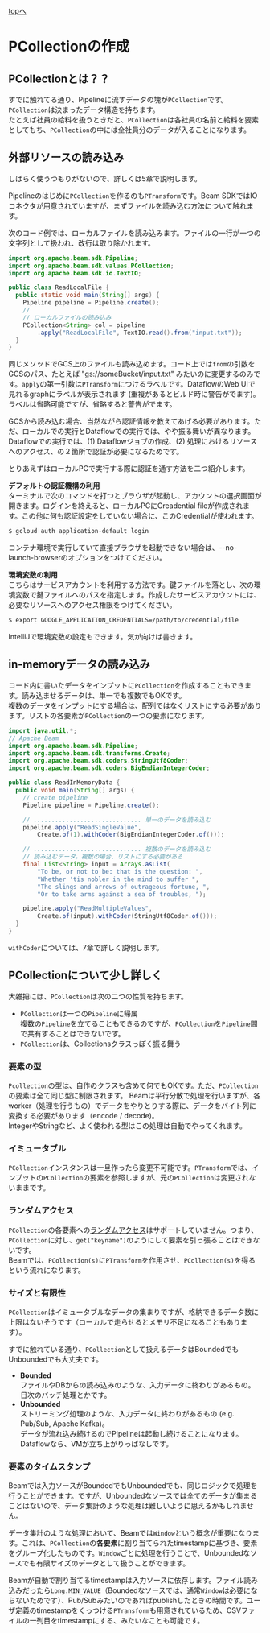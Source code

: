 [topへ](../index.md)

# PCollectionの作成
## PCollectionとは？？
すでに触れてる通り、Pipelineに流すデータの塊が`PCollection`です。`PCollection`は決まったデータ構造を持ちます。  
たとえば社員の給料を扱うときだと、`PCollection`は各社員の名前と給料を要素としてもち、`PCollection`の中には全社員分のデータが入ることになります。

## <span class="head">外部リソースの読み込み</span>
しばらく使うつもりがないので、詳しくは5章で説明します。

Pipelineのはじめに`PCollection`を作るのも`PTransform`です。Beam SDKではIOコネクタが用意されていますが、まずファイルを読み込む方法について触れます。

次のコード例では、ローカルファイルを読み込みます。ファイルの一行が一つの文字列として扱われ、改行は取り除かれます。

```java
import org.apache.beam.sdk.Pipeline;
import org.apache.beam.sdk.values.PCollection;
import org.apache.beam.sdk.io.TextIO;

public class ReadLocalFile {
  public static void main(String[] args) {
    Pipeline pipeline = Pipeline.create();
    //
    // ローカルファイルの読み込み
    PCollection<String> col = pipeline
        .apply("ReadLocalFile", TextIO.read().from("input.txt"));
  }
}
```

同じメソッドでGCS上のファイルも読み込めます。コード上では`from`の引数をGCSのパス、たとえば "gs://someBucket/input.txt" みたいのに変更するのみです。`apply`の第一引数は`PTransform`につけるラベルです。DataflowのWeb UIで見れるgraphにラベルが表示されます (重複があるとビルド時に警告がでます)。ラベルは省略可能ですが、省略すると警告がでます。

GCSから読み込む場合、当然ながら認証情報を教えてあげる必要があります。ただ、ローカルでの実行とDataflowでの実行では、やや振る舞いが異なります。Dataflowでの実行では、(1) Dataflowジョブの作成、(2) 処理におけるリソースへのアクセス、の２箇所で認証が必要になるためです。  

とりあえずはローカルPCで実行する際に認証を通す方法を二つ紹介します。

**デフォルトの認証機構の利用**  
ターミナルで次のコマンドを打つとブラウザが起動し、アカウントの選択画面が開きます。ログインを終えると、ローカルPCにCreadential fileが作成されます。この他に何も認証設定をしていない場合に、このCredentialが使われます。

```bash
$ gcloud auth application-default login
```

コンテナ環境で実行していて直接ブラウザを起動できない場合は、--no-launch-browserのオプションをつけてください。

**環境変数の利用**  
こちらはサービスアカウントを利用する方法です。鍵ファイルを落とし、次の環境変数で鍵ファイルへのパスを指定します。作成したサービスアカウントには、必要なリソースへのアクセス権限をつけてください。

```bash
$ export GOOGLE_APPLICATION_CREDENTIALS=/path/to/credential/file
```

IntelliJで環境変数の設定もできます。気が向けば書きます。

## <span class="head">in-memoryデータの読み込み</span>
コード内に書いたデータをインプットに`PCollection`を作成することもできます。読み込ませるデータは、単一でも複数でもOKです。  
複数のデータをインプットにする場合は、配列ではなくリストにする必要があります。リストの各要素が`PCollection`の一つの要素になります。

```java
import java.util.*;
// Apache Beam
import org.apache.beam.sdk.Pipeline;
import org.apache.beam.sdk.transforms.Create;
import org.apache.beam.sdk.coders.StringUtf8Coder;
import org.apache.beam.sdk.coders.BigEndianIntegerCoder;

public class ReadInMemoryData {
  public void main(String[] args) {
    // create pipeline
    Pipeline pipeline = Pipeline.create();

    // .............................. 単一のデータを読み込む
    pipeline.apply("ReadSingleValue",
        Create.of(1).withCoder(BigEndianIntegerCoder.of()));

    // .............................. 複数のデータを読み込む
    // 読み込むデータ。複数の場合、リストにする必要がある
    final List<String> input = Arrays.asList(
        "To be, or not to be: that is the question: ",
        "Whether 'tis nobler in the mind to suffer ",
        "The slings and arrows of outrageous fortune, ",
        "Or to take arms against a sea of troubles, ");

    pipeline.apply("ReadMultipleValues",
        Create.of(input).withCoder(StringUtf8Coder.of()));
  }
}
```

`withCoder`については、7章で詳しく説明します。

## PCollectionについて少し詳しく
大雑把には、`PCollection`は次の二つの性質を持ちます。

+ `PCollection`は一つの`Pipeline`に帰属  
複数の`Pipeline`を立てることもできるのですが、`PCollection`を`Pipeline`間で共有することはできないです。
+ `PCollection`は、Collectionsクラスっぽく振る舞う

### <span class="head">要素の型</span>
`Pcollection`の型は、自作のクラスも含めて何でもOKです。ただ、`PCollection`の要素は全て同じ型に制限されます。
Beamは平行分散で処理を行いますが、各worker（処理を行うもの）でデータをやりとりする際に、データをバイト列に変換する必要があります（encode / decode)。  
IntegerやStringなど、よく使われる型はこの処理は自動でやってくれます。

### <span class="head">イミュータブル</span>
`PCollection`インスタンスは一旦作ったら変更不可能です。`PTransform`では、インプットの`PCollection`の要素を参照しますが、元の`PCollection`は変更されないままです。

### <span class="head">ランダムアクセス</span>
`PCollection`の各要素への[ランダムアクセス](https://kb-jp.sandisk.com/app/answers/detail/a_id/8980/~/%E3%82%B7%E3%83%BC%E3%82%B1%E3%83%B3%E3%82%B7%E3%83%A3%E3%83%AB%E3%82%A2%E3%82%AF%E3%82%BB%E3%82%B9%E3%81%A8%E3%83%A9%E3%83%B3%E3%83%80%E3%83%A0%E3%82%A2%E3%82%AF%E3%82%BB%E3%82%B9%E3%81%AE%E6%93%8D%E4%BD%9C%E3%81%AE%E9%81%95%E3%81%84)はサポートしていません。つまり、`PCollection`に対し、`get("keyname")`のようにして要素を引っ張ることはできないです。  
Beamでは、`PCollection(s)`に`PTransform`を作用させ、`PCollection(s)`を得るという流れになります。

### <span class="head">サイズと有限性</span>
`PCollection`はイミュータブルなデータの集まりですが、格納できるデータ数に上限はないそうです（ローカルで走らせるとメモリ不足になることもあります）。

すでに触れている通り、`PCollection`として扱えるデータはBoundedでもUnboundedでも大丈夫です。

* **Bounded**  
ファイルやDBからの読み込みのような、入力データに終わりがあるもの。日次のバッチ処理とかです。
* **Unbounded**  
ストリーミング処理のような、入力データに終わりがあるもの (e.g. Pub/Sub, Apache Kafka)。  
データが流れ込み続けるのでPipelineは起動し続けることになります。Dataflowなら、VMが立ち上がりっぱなしです。

### <span class="head">要素のタイムスタンプ</span>
Beamでは入力ソースがBoundedでもUnboundedでも、同じロジックで処理を行うことができます。ですが、Unboundedなソースでは全てのデータが集まることはないので、データ集計のような処理は難しいように思えるかもしれません。

データ集計のような処理において、Beamでは`Window`という概念が重要になります。これは、`PCollection`の**各要素**に割り当てられたtimestampに基づき、要素をグループ化したものです。`Window`ごとに処理を行うことで、Unboundedなソースでも有限サイズのデータとして扱うことができます。

Beamが自動で割り当てるtimestampは入力ソースに依存します。ファイル読み込みだったら`Long.MIN_VALUE`（Boundedなソースでは、通常`Window`は必要にならないためです）、Pub/Subみたいのであればpublishしたときの時間です。ユーザ定義のtimestampをくっつける`PTransform`も用意されているため、CSVファイルの一列目をtimestampにする、みたいなことも可能です。